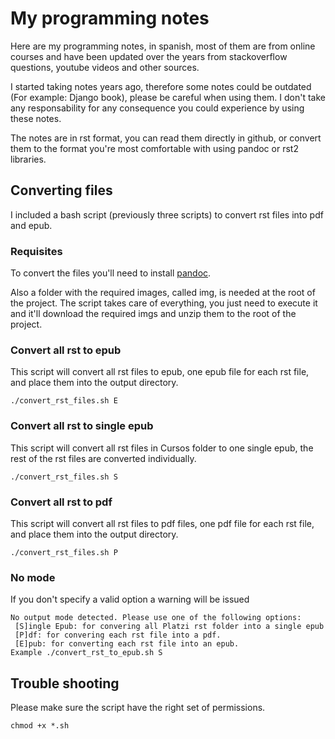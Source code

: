 ﻿# My programming notes

Here are my programming notes, in spanish, most of them are from online courses and have been updated over the years from stackoverflow questions, youtube videos and other sources.

I started taking notes years ago, therefore some notes could be outdated (For example: Django book), please be careful when using them. I don't take any responsability for any consequence you could experience by using these notes. 

The notes are in rst format, you can read them directly in github, or convert them to the format you're most comfortable with using pandoc or rst2 libraries. 

## Converting files

I included a bash script (previously three scripts) to convert rst files into pdf and epub.

### Requisites

To convert the files you'll need to install [pandoc](https://pandoc.org/installing.html).

Also a folder with the required images, called img, is needed at the root of the project. The script takes care of everything, you just need to execute it and it'll download the required imgs and unzip them to the root of the project.

### Convert all rst to epub

This script will convert all rst files to epub, one epub file for each rst file, and place them into the output directory.

```
./convert_rst_files.sh E
```

### Convert all rst to single epub

This script will convert all rst files in Cursos folder to one single epub, the rest of the rst files are converted individually.

```
./convert_rst_files.sh S
```

### Convert all rst to pdf

This script will convert all rst files to pdf files, one pdf file for each rst file, and place them into the output directory.

```
./convert_rst_files.sh P
```

### No mode

If you don't specify a valid option a warning will be issued

```
No output mode detected. Please use one of the following options: 
 [S]ingle Epub: for convering all Platzi rst folder into a single epub
 [P]df: for convering each rst file into a pdf.
 [E]pub: for converting each rst file into an epub.
Example ./convert_rst_to_epub.sh S
```

## Trouble shooting

Please make sure the script have the right set of permissions.

```
chmod +x *.sh
```
